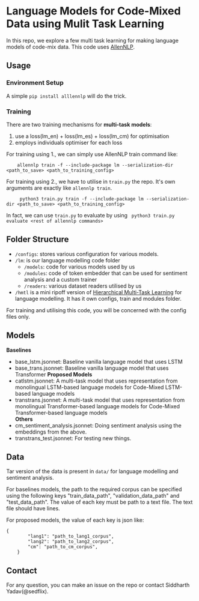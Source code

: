 # Language Models for Code-Mixed Data using Mulit Task Learning 

In this repo, we explore a few multi task learning for making language models of code-mix data. This code uses
 [AllenNLP](https://github.com/allenai/allennlp).

## Usage

### Environment Setup

A simple `pip install alllennlp` will do the trick.

### Training 

There are two training mechanisms for **multi-task models**:
1. use a loss(lm_en) + loss(lm_es) + loss(lm_cm) for optimisation 
2. employs individuals optimiser for each loss

For training using 1., we can simply use AllenNLP train command like: 
```
    allennlp train -f --include-package lm --serialization-dir <path_to_save> <path_to_training_config>
```
For training using 2., we have to utilise in `train.py` the repo. It's own arguments are exactly like `allennlp train`.  
```
     python3 train.py train -f --include-package lm --serialization-dir <path_to_save> <path_to_training_config>
```
In fact, we can use `train.py` to evaluate by using ` python3 train.py evaluate <rest of allennlp commands>`


## Folder Structure
- `/configs`: stores various configuration for various models.
- `/lm`:  is our language modelling code folder
    - `/models`: code for various models used by us
    - `/modules`: code of token embedder that can be used for sentiment analysis and a custom trainer
    - `/readers`: various dataset readers utilised by us
- `/hmtl` is a mini ripoff version of [Hierarchical Multi-Task Learning](https://github.com/huggingface/hmtl)
 for language modelling. It has it own configs, train and modules folder.
 
For training and utilising this code, you will be concerned with the config files only. 

## Models

**Baselines**
- base_lstm.jsonnet: Baseline vanilla language model that uses LSTM
- base_trans.jsonnet:  Baseline vanilla language model that uses Transformer
**Proposed Models**
- catlstm.jsonnet: A multi-task model that uses representation from monolingual LSTM-based language models for Code-Mixed LSTM-based language models
- transtrans.jsonnet:  A multi-task model that uses representation from monolingual Transformer-based language models for Code-Mixed Transformer-based language models  
**Others**
- cm_sentiment_analysis.jsonnet: Doing sentiment analysis using the embeddings from the above.
- transtrans_test.jsonnet: For testing new things.

## Data

Tar version of the data is present in `data/` for language modelling and sentiment analysis.

For baselines models, the path to the required corpus can be specified using the following keys "train_data_path", "validation_data_path" and "test_data_path". 
The value of each key must be path to a text file. The text file should have lines.  

For proposed models, the value of each key is json like:
```
{
        "lang1": "path_to_lang1_corpus",
        "lang2": "path_to_lang2_corpus",
        "cm": "path_to_cm_corpus",
    }
```


## Contact

For any question, you can make an issue on the repo or contact Siddharth Yadav(@sedflix).


